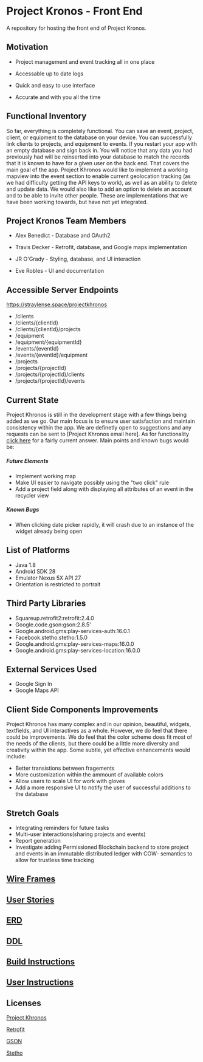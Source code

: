 # Project Kronos - Front End
A repository for hosting the front end of Project Kronos.

## Motivation
* Project management and event tracking all in one place

* Accessable up to date logs

* Quick and easy to use interface

* Accurate and with you all the time

<a name="function"></a>

## Functional Inventory
  So far, everything is completely functional. You can save an event, project, client, or equipment to the database on your device. You can successfully link clients to projects, and equipment to events. If you restart your app with an empty database and sign back in. You will notice that any data you had previously had will be reinserted into your database to match the records that it is known to have for a given user on the back end. That covers the main goal of the app. Project Khronos would like to implement a working mapview into the event section to enable current geolocation tracking (as we had difficulty getting the API keys to work), as well as an ability to delete and update data. We would also like to add an option to delete an account and to be able to invite other people. These are implementations that we have been working towards, but have not yet integrated. 

## Project Kronos Team Members
* Alex Benedict - Database and OAuth2 

* Travis Decker - Retrofit, database, and Google maps implementation

* JR O'Grady - Styling, database, and UI interaction

* Eve Robles - UI and documentation

## Accessible Server Endpoints
  https://straylense.space/projectkhronos
* /clients
* /clients/{clientId}
* /clients/{clientId}/projects
* /equipment
* /equipment/{equipmentId}
* /events/{eventId}
* /events/{eventId}/equipment
* /projects
* /projects/{projectId}
* /projects/{projectId}/clients
* /projects/{projectId}/events

## Current State
Project Khronos is still in the development stage with a few things being added as we go. Our main focus is to ensure user satisfaction and maintain consistency within the app. We are definetly open to suggestions and any requests can be sent to [Project Khronos email here]. As for functionality [click here](#function) for a fairly current answer. Main points and known bugs would be:

##### Future Elements
* Implement working map 
* Make UI easier to navigate possibly using the "two click" rule
* Add a project field along with displaying all attributes of an event in the recycler view

##### Known Bugs
* When clicking date picker rapidly, it will crash due to an instance of the widget already being open



## List of Platforms
* Java 1.8
* Android SDK 28
* Emulator Nexus 5X API 27
* Orientation is restricted to portrait

## Third Party Libraries
* Squareup.retrofit2:retrofit:2.4.0
* Google.code.gson:gson:2.8.5'
* Google.android.gms:play-services-auth:16.0.1
* Facebook.stetho:stetho:1.5.0
* Google.android.gms:play-services-maps:16.0.0
* Google.android.gms:play-services-location:16.0.0


## External Services Used
* Google Sign In
* Google Maps API

## Client Side Components Improvements
Project Khronos has many complex and in our opinion, beautiful, widgets, textfields, and UI interactives as a whole. However, we do feel that there could be improvements. We do feel that the color scheme does fit most of the needs of the clients, but there could be a little more diversity and creativity within the app. Some subtle, yet effective enhancements would include:

* Better transistions between fragements
* More customization within the ammount of available colors
* Allow users to scale UI for work with gloves
* Add a more responsive UI to notify the user of successful additions to the database

## Stretch Goals
* Integrating reminders for future tasks
* Multi-user interactions(sharing projects and events)
* Report generation
* Investigate adding Permissioned Blockchain backend to store project and events in an immutable distributed ledger with COW-    semantics to allow for trustless time tracking


  


## [Wire Frames](capstonewireframes.pdf)

## [User Stories](Userstory.pdf)

## [ERD](DetailedERD.pdf)

## [DDL](ddl.sql)
## [Build Instructions](Build2.pdf)

## [User Instructions](Userinstructions.pdf)
  
## Licenses

[Project Khronos](LICENSE)

[Retrofit](Stetholicense.pdf)

[GSON](https://github.com/google/gson/blob/master/LICENSE)

[Stetho](https://github.com/facebook/stetho/blob/master/LICENSE)




